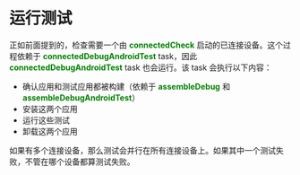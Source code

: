 #  运行测试

正如前面提到的，检查需要一个由 **<font color='green'>connectedCheck</font>** 启动的已连接设备。这个过程依赖于 **<font color='green'>connectedDebugAndroidTest</font>** task，因此 **<font color='green'>connectedDebugAndroidTest</font>** task 也会运行。该 task 会执行以下内容：

* 确认应用和测试应用都被构建（依赖于 **<font color='green'>assembleDebug</font>** 和 **<font color='green'>assembleDebugAndroidTest</font>**）
* 安装这两个应用
* 运行这些测试
* 卸载这两个应用

如果有多个连接设备，那么测试会并行在所有连接设备上。如果其中一个测试失败，不管在哪个设备都算测试失败。